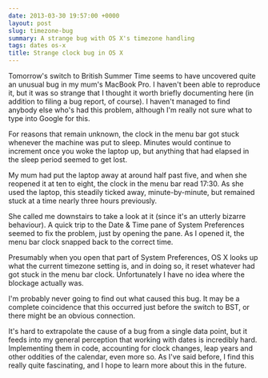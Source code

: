 ```yaml
---
date: 2013-03-30 19:57:00 +0000
layout: post
slug: timezone-bug
summary: A strange bug with OS X's timezone handling
tags: dates os-x
title: Strange clock bug in OS X
---
```


Tomorrow's switch to British Summer Time seems to have uncovered quite an unusual bug in my mum's MacBook Pro. I haven't been able to reproduce it, but it was so strange that I thought it worth briefly documenting here (in addition to filing a bug report, of course). I haven't managed to find anybody else who's had this problem, although I'm really not sure what to type into Google for this.

For reasons that remain unknown, the clock in the menu bar got stuck whenever the machine was put to sleep. Minutes would continue to increment once you woke the laptop up, but anything that had elapsed in the sleep period seemed to get lost.

My mum had put the laptop away at around half past five, and when she reopened it at ten to eight, the clock in the menu bar read 17:30. As she used the laptop, this steadily ticked away, minute-by-minute, but remained stuck at a time nearly three hours previously.

She called me downstairs to take a look at it (since it's an utterly bizarre behaviour). A quick trip to the Date&nbsp;&&nbsp;Time pane of System&nbsp;Preferences seemed to fix the problem, just by opening the pane. As I opened it, the menu bar clock snapped back to the correct time.

Presumably when you open that part of System Preferences, OS X looks up what the current timezone setting is, and in doing so, it reset whatever had got stuck in the menu bar clock. Unfortunately I have no idea where the blockage actually was.

I'm probably never going to find out what caused this bug. It may be a complete coincidence that this occurred just before the switch to BST, or there might be an obvious connection.

It's hard to extrapolate the cause of a bug from a single data point, but it feeds into my general perception that working with dates is incredibly hard. Implementing them in code, accounting for clock changes, leap years and other oddities of the calendar, even more so. As I've said before, I find this really quite fascinating, and I hope to learn more about this in the future.
